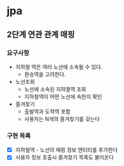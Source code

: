 # jpa

## 2단계 연관 관계 매핑

### 요구사항
* 지하철 역은 여러 노선에 소속될 수 있다.
    * 환승역을 고려한다.
* 노선조회
    * 노선에 소속된 지하쳘역 조회
    * 지하철역이 어떤 노선에 속한지 확인
* 즐겨찾기
    * 출발역과 도착역 포함
    * 사용자는 N개의 즐겨찾기를 갖는다

### 구현 목록
* [x] 지하철역 - 노선의 매핑 정보 엔티티를 추가한다
* [x] 사용자 정보 호출시 즐겨찾기 목록도 불러온다 